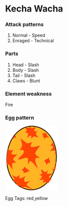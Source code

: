 # Kecha Wacha

### Attack patterns
1. Normal - Speed
2. Enraged - Technical

### Parts
1. Head - Slash
2. Body - Slash
3. Tail - Slash
4. Claws - Blunt

### Element weakness
Fire 

### Egg pattern
![image info](../assets/kecha_wacha.png)

Egg Tags: red,yellow